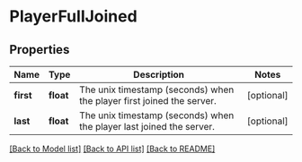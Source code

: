 # PlayerFullJoined

## Properties
Name | Type | Description | Notes
------------ | ------------- | ------------- | -------------
**first** | **float** | The unix timestamp (seconds) when the player first joined the server. | [optional] 
**last** | **float** | The unix timestamp (seconds) when the player last joined the server. | [optional] 

[[Back to Model list]](../README.md#documentation-for-models) [[Back to API list]](../README.md#documentation-for-api-endpoints) [[Back to README]](../README.md)


